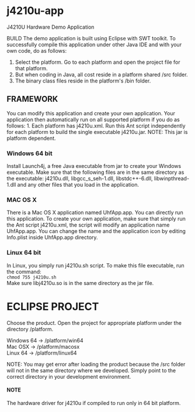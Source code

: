 # j4210u-app
J4210U Hardware Demo Application

BUILD
The demo application is built using Eclipse with SWT toolkit. To successfully 
compile this application under other Java IDE and with your own code, do as
follows:

1. Select the platform. Go to each platform and open the project file for that
platform. 
2. But when coding in Java, all cost reside in a platform shared /src folder.
3. The binary class files reside in the platform's /bin folder.

<h2>FRAMEWORK</h2>
You can modify this application and create your own application. Your application then automatically run on all supported platform if you do as follows:
1. Each platform has j4210u.xml. Run this Ant script independently for each platform to build the single executable j4210u.jar. NOTE: This jar is platform dependent.

<h3>Windows 64 bit</h3>
<p>Install Launch4j, a free Java executable from jar to create your Windows executable. Make sure that the following files are in the same directory as the executable: j4210u.dll, libgcc_s_seh-1.dll, libstdc++-6.dll, libwinpthread-1.dll and any other files that you load in the application.</p>
<h3>MAC OS X</h3>
<p>There is a Mac OS X application named UhfApp.app. You can directly run this application. To create your own application, make sure that simply run the Ant script j4210u.xml, the script will modify an application name UhfApp.app. You can change the name and the application icon by editing Info.plist inside UhfApp.app directory.</p>
<h3>Linux 64 bit</h3>
<p>In Linux, you simply run j4210u.sh script. To make this file executable, run the command:<br/>
  <code>chmod 755 j4210u.sh</code><br/>
Make sure libj4210u.so is in the same directory as the jar file.</p>

ECLIPSE PROJECT
===============
Choose the product. Open the project for appropriate platform under the 
directory /platform. 

Windows 64 -> /platform/win64 <br/>
Mac OSX -> /platform/macosx <br/>
Linux 64 -> /platform/linux64 <br/>

NOTE: You may get error after loading the product because the /src folder will not in the same directory where we developed. Simply point to the correct directory in your development environment.

<h4>NOTE</h4>
<p>The hardware driver for j4210u if compiled to run only in 64 bit platform. </p>
